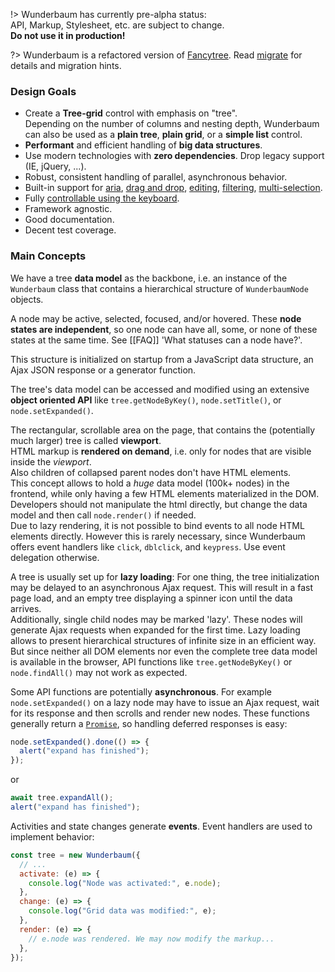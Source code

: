 !> Wunderbaum has currently pre-alpha status:<br>
   API, Markup, Stylesheet, etc. are subject to change.<br>
   **Do not use it in production!**

?> Wunderbaum is a refactored version of [Fancytree](https://github.com/mar10/fancytree).
   Read [migrate](/tutorial/migrate.md) for details and migration hints.


### Design Goals

  * Create a **Tree-grid** control with emphasis on "tree".<br>
    Depending on the number of columns and nesting depth, Wunderbaum can also be
    used as a **plain tree**, **plain grid**, or a **simple list** control.
  * **Performant** and efficient handling of **big data structures**.
  * Use modern technologies with **zero dependencies**.
    Drop legacy support (IE, jQuery, ...).
  * Robust, consistent handling of parallel, asynchronous behavior.
  * Built-in support for
    [aria](https://www.w3.org/TR/wai-aria-1.1/),
    [drag and drop](/tutorial/tutorial_dnd.md),
    [editing](/tutorial/tutorial_edit.md),
    [filtering](/tutorial/tutorial_filter.md),
    [multi-selection](/tutorial/tutorial_select.md).
  * Fully [controllable using the keyboard](/tutorial/tutorial_keyboard.md).
  * Framework agnostic.
  * Good documentation.
  * Decent test coverage.


### Main Concepts

We have a tree **data model** as the backbone, i.e. an instance of the
`Wunderbaum` class that contains a hierarchical structure of `WunderbaumNode`
objects.

A node may be active, selected, focused, and/or hovered.
These **node states are independent**, so one node can have all, some, or none
of these states at the same time. See [[FAQ]] 'What statuses can a node have?'.

This structure is initialized on startup from a JavaScript data structure, an
Ajax JSON response or a generator function.

The tree's data model can be accessed and modified using an extensive
**object oriented API** like `tree.getNodeByKey()`, `node.setTitle()`,
or `node.setExpanded()`.

The rectangular, scrollable area on the page, that contains the (potentially
much larger) tree is called **viewport**.<br>
HTML markup is **rendered on demand**, i.e. only for nodes that are visible
inside the *viewport*.<br>
Also children of collapsed parent nodes don't have HTML elements.<br>
This concept allows to hold a *huge* data model (100k+ nodes) in the frontend,
while only having a few HTML elements materialized in the DOM.
Developers should not manipulate the html directly, but change the data model
and then call `node.render()` if needed.<br>
Due to lazy rendering, it is not possible to bind events to all node HTML
elements directly. However this is rarely necessary, since Wunderbaum offers
event handlers like `click`, `dblclick`, and `keypress`.
Use event delegation otherwise.

A tree is usually set up for **lazy loading**:
For one thing, the tree initialization may be delayed to an asynchronous Ajax
request. This will result in a fast page load, and an empty tree displaying a
spinner icon until the data arrives.<br>
Additionally, single child nodes may be marked 'lazy'. These nodes will generate
Ajax requests when expanded for the first time.
Lazy loading allows to present hierarchical structures of infinite size in an
efficient way. But since neither all DOM elements nor even the complete tree
data model is available in the browser, API functions like `tree.getNodeByKey()`
or `node.findAll()` may not work as expected.

Some API functions are potentially **asynchronous**. For example `node.setExpanded()`
on a lazy node may have to issue an Ajax request, wait for its response and then
scrolls and render new nodes.
These functions generally return a
[`Promise`](https://developer.mozilla.org/en-US/docs/Web/JavaScript/Reference/Global_Objects/Promise),
so handling deferred responses is easy:
```js
node.setExpanded().done(() => {
  alert("expand has finished");
});
```
or
```js
await tree.expandAll();
alert("expand has finished");
```

Activities and state changes generate **events**. Event handlers are used
to implement behavior:

```js
const tree = new Wunderbaum({
  // ...
  activate: (e) => {
    console.log("Node was activated:", e.node);
  },
  change: (e) => {
    console.log("Grid data was modified:", e);
  },
  render: (e) => {
    // e.node was rendered. We may now modify the markup...
  },
});

```
